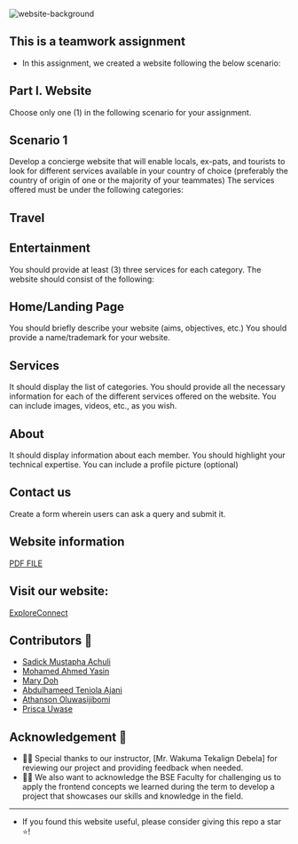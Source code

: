 ![website-background](https://github.com/Sadickachuli/html_css_contest_-group14-/assets/116743995/e5b44287-53d4-46c0-824c-b65ff7c50202)

## This is a teamwork assignment

- In this assignment, we created a website following the below scenario:

## Part I. Website
Choose only one (1) in the following scenario for your assignment.

## Scenario 1
Develop a concierge website that will enable locals, ex-pats, and tourists to look for different services available in your country of choice (preferably the country of origin of one or the majority of your teammates) The services offered must be under the following categories:

## Travel
## Entertainment
You should provide at least (3) three services for each category. The website should consist of the following:

## Home/Landing Page
You should briefly describe your website (aims, objectives, etc.)
You should provide a name/trademark for your website.

## Services
It should display the list of categories.
You should provide all the necessary information for each of the different services offered on the website.
You can include images, videos, etc., as you wish.

## About
It should display information about each member.
You should highlight your technical expertise.
You can include a profile picture (optional)

## Contact us
Create a form wherein users can ask a query and submit it.

## Website information

[PDF FILE]([Website-Report.pdf](https://github.com/Sadickachuli/html_css_contest_-group14-/files/11881835/Website-Report.pdf)
)

## Visit our website:

 [ExploreConnect](https://sadickachuli.github.io/html_css_contest_-group14-/)

<h2 id="contributors">Contributors 👥</h2>  

- [Sadick Mustapha Achuli](https://github.com/Sadickachuli)
- [Mohamed Ahmed Yasin](https://github.com/MohamedAYasin)
- [Mary Doh](https://github.com/MaryNayram)
- [Abdulhameed Teniola Ajani](https://github.com/Elhameed)
- [Athanson Oluwasijibomi](https://github.com/Atsijibomi)
- [Prisca Uwase](https://github.com/waseprisca0)

<h2 id="acknowledgement">Acknowledgement 🙏</h2> 

- 👏🏼 Special thanks to our instructor, [Mr. Wakuma Tekalign Debela] for reviewing our project and providing feedback when needed.
- 👨‍🏫 We also want to acknowledge the BSE Faculty for challenging us to apply the frontend concepts we learned during the term to develop a project that showcases our skills and knowledge in the field.

----------
- If you found this website useful, please consider giving this repo a star ⭐️!
